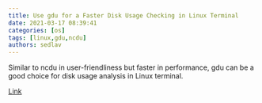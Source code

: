 ```yaml
---
title: Use gdu for a Faster Disk Usage Checking in Linux Terminal
date: 2021-03-17 08:39:41
categories: [os]
tags: [linux,gdu,ncdu]
authors: sedlav
---
```


Similar to ncdu in user-friendliness but faster in performance, gdu can be a good choice for disk usage analysis in Linux terminal.

[Link](https://itsfoss.com/gdu/)
